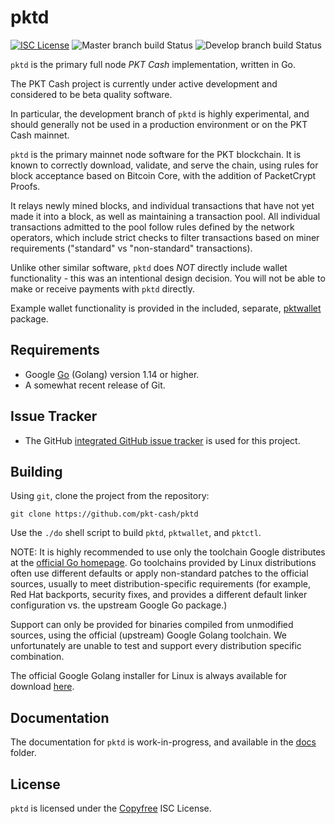 pktd
====

[![ISC License](http://img.shields.io/badge/license-ISC-blue.svg)](http://Copyfree.org)
![Master branch build Status](https://github.com/pkt-cash/pktd/actions/workflows/go.yml/badge.svg?branch=master)
![Develop branch build Status](https://github.com/pkt-cash/pktd/actions/workflows/go.yml/badge.svg?branch=develop)

`pktd` is the primary full node *PKT Cash* implementation, written in Go.

The PKT Cash project is currently under active development and considered 
to be beta quality software.

In particular, the development branch of `pktd` is highly experimental, 
and should generally not be used in a production environment or on the
PKT Cash mainnet.

`pktd` is the primary mainnet node software for the PKT blockchain.
It is known to correctly download, validate, and serve the chain,
using rules for block acceptance based on Bitcoin Core, with the
addition of PacketCrypt Proofs. 

It relays newly mined blocks, and individual transactions that have 
not yet made it into a block, as well as maintaining a transaction pool.
All individual transactions admitted to the pool follow rules defined by 
the network operators, which include strict checks to filter transactions
based on miner requirements ("standard" vs "non-standard" transactions).

Unlike other similar software, `pktd` does *NOT* directly include wallet
functionality - this was an intentional design decision.  You will not be
able to make or receive payments with `pktd` directly.

Example wallet functionality is provided in the included, separate,
[pktwallet](https://github.com/pkt-cash/pktd/tree/master/pktwallet) package.

## Requirements

* Google [Go](http://golang.org) (Golang) version 1.14 or higher.
* A somewhat recent release of Git.

## Issue Tracker

* The GitHub [integrated GitHub issue tracker](https://github.com/pkt-cash/pktd/issues) is used for this project.  

## Building

Using `git`, clone the project from the repository:

`git clone https://github.com/pkt-cash/pktd`

Use the `./do` shell script to build `pktd`, `pktwallet`, and `pktctl`.

NOTE: It is highly recommended to use only the toolchain Google distributes
at the [official Go homepage](https://golang.org/dl). Go toolchains provided
by Linux distributions often use different defaults or apply non-standard
patches to the official sources, usually to meet distribution-specific
requirements (for example, Red Hat backports, security fixes, and provides
a different default linker configuration vs. the upstream Google Go package.)

Support can only be provided for binaries compiled from unmodified sources,
using the official (upstream) Google Golang toolchain. We unfortunately are
unable to test and support every distribution specific combination. 

The official Google Golang installer for Linux is always available 
for download [here](https://storage.googleapis.com/golang/getgo/installer_linux).

## Documentation

The documentation for `pktd` is work-in-progress, and available in the [docs](https://github.com/pkt-cash/pktd/tree/master/docs) folder.

## License

`pktd` is licensed under the [Copyfree](http://Copyfree.org) ISC License.
